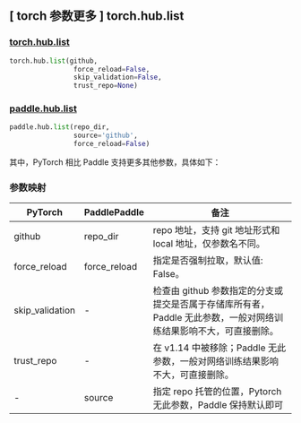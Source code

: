 ## [ torch 参数更多 ] torch.hub.list

### [torch.hub.list](https://pytorch.org/docs/stable/hub.html?highlight=hub+list#torch.hub.list)

```python
torch.hub.list(github,
                force_reload=False,
                skip_validation=False,
                trust_repo=None)
```

### [paddle.hub.list](https://www.paddlepaddle.org.cn/documentation/docs/zh/api/paddle/hub/list_cn.html)

```python
paddle.hub.list(repo_dir,
                source='github',
                force_reload=False)
```


其中，PyTorch 相比 Paddle 支持更多其他参数，具体如下：

### 参数映射
| PyTorch       | PaddlePaddle | 备注                                                   |
| ------------- | ------------ | ------------------------------------------------------ |
| github        | repo_dir      |repo 地址，支持 git 地址形式和 local 地址，仅参数名不同。|
| force_reload   | force_reload |指定是否强制拉取，默认值: False。             |
| skip_validation| -            |检查由 github 参数指定的分支或提交是否属于存储库所有者，Paddle 无此参数，一般对网络训练结果影响不大，可直接删除。|
| trust_repo     | -            |在 v1.14 中被移除；Paddle 无此参数，一般对网络训练结果影响不大，可直接删除。|
| -              |source        |指定 repo 托管的位置，Pytorch 无此参数，Paddle 保持默认即可|

